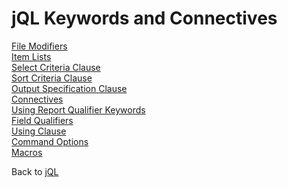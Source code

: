 # jQL Keywords and Connectives

<PageHeader />

[File Modifiers](./file-modifiers/README.md)  
[Item Lists](./item-lists/README.md)  
[Select Criteria Clause](./selection-criteria-clause/README.md)  
[Sort Criteria Clause](./sort-criteria-clause/README.md)  
[Output Specification Clause](./output-specification-clause/README.md)  
[Connectives](./connectives/README.md)  
[Using Report Qualifier Keywords](./report-qualifier-keywords/README.md)  
[Field Qualifiers](./field-qualifiers/README.md)  
[Using Clause](./using-clause/README.md)  
[Command Options](./command-options/README.md)  
[Macros](./macros/README.md)  

Back to [jQL](./../README.md)

<PageFooter />
